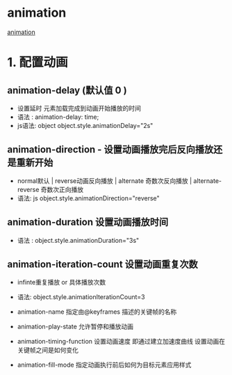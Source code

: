 # animation
[animation](https://developer.mozilla.org/zh-CN/docs/Web/CSS/CSS_Animations/Using_CSS_animations)

# 1. 配置动画 
## animation-delay (默认值 0 )
- 设置延时 元素加载完成到动画开始播放的时间
- 语法 :  animation-delay: time;
- js语法: object	object.style.animationDelay="2s"


## animation-direction   - 设置动画播放完后反向播放还是重新开始
- normal默认 |  reverse动画反向播放  | alternate 奇数次反向播放  | alternate-reverse 奇数次正向播放
- 语法: js	object.style.animationDirection="reverse" 

## animation-duration 设置动画播放时间

- 语法 :	object.style.animationDuration="3s"

## animation-iteration-count   设置动画重复次数
-  infinte重复播放  or  具体播放次数 
    
- 语法: object.style.animationIterationCount=3


- animation-name 
    指定由@keyframes 描述的关键帧的名称

- animation-play-state
    允许暂停和播放动画

- animation-timing-function 
    设置动画速度 即通过建立加速度曲线 设置动画在关键帧之间是如何变化

- animation-fill-mode
    指定动画执行前后如何为目标元素应用样式
  